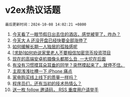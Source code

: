 # v2ex热议话题

`最后更新时间：2024-10-08 14:02:21 +0800`

1. [今天看了一眼节假日出去住的酒店，感觉被宰了，咋办？](https://www.v2ex.com/t/1078161)
1. [今天大 A 还没开盘已经快要全部涨停了](https://www.v2ex.com/t/1078142)
1. [如何缓解长期一人独居的孤独感呢](https://www.v2ex.com/t/1078075)
1. [[求助]如何劝说家里老人不要相信加密货币投资项目](https://www.v2ex.com/t/1078052)
1. [现在的高端安卓机摄像头都那么丑, 一大坨在后面](https://www.v2ex.com/t/1078022)
1. [有没有习惯摸耳朵耳垂的同学？突然摸起来了，就停不住。](https://www.v2ex.com/t/1078077)
1. [主观浅浅吐槽一下 iPhone 痛点](https://www.v2ex.com/t/1078111)
1. [家电购买线上线下的质量一样吗？](https://www.v2ex.com/t/1078165)
1. [程序员们，还有当初的技术热情么？](https://www.v2ex.com/t/1078099)
1. [送一枚 follow 邀请码， RSS 重度用户请举手](https://www.v2ex.com/t/1078189)


